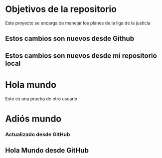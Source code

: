 # Objetivos de la repositorio

Este proyecto se encarga de manejar los planes de la liga de la justicia

## Estos cambios son nuevos desde Github
## Estos cambios son nuevos desde mi repositorio local


# Hola mundo
Esto es una prueba de otro usuario

# Adiós mundo

### Actualizado desde GitHub

## Hola Mundo desde GitHub
